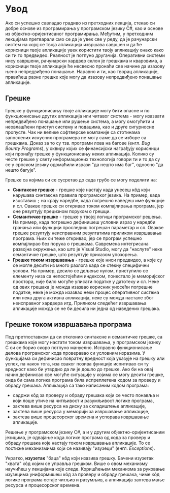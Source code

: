 # Увод

Ако си успешно савладао градиво из претходних лекција, стекао си добре основе из
програмирања у програмском језику C#, као и основе из објектно-оријентисаног
програмирања. Међутим, у претходним лекцијама претварали смо се да је увек све
у реду, да је рачунарски систем на којој се твоја апликација извршава савршен и
да ће корисници твоје апликације увек користити твоју апликацију онако како си
ти то предвидео. Реалност је потпуно другачија. Оперативни системи нису
савршени, рачунарски хардвер склон је грешкама и кваровима, а корисници твоје
апликације ће несвесно пронаћи све начине да изазову њено непредвиђено
понашање. Наравно и ти, као творац апликације, правићеш разне грешке које могу
да изазову непредвиђено понашање апликације.

## Грешке

Грешке у функционисању твоје апликације могу бити опасне и по функционисање
других апликација или читавог система - могу изазвати непредвиђено понашање или
рушење система, а могу омогућити и неовлашћени приступ систему и подацима, као
и друге сигурносне пропусте. Чак ни велике софтверске компаније са стотинама
запослених искусних програмера не могу саме да се изборе са грешкама. Доказ за
то су тзв. програми лова на багове (енгл. *Bug Bounty Programs*), у оквиру
којих се финансијски награђују корисници који пронађу грешке у функционисању
неких апликација. Колико су честе грешке у свету информационих технологија
говори ти и то да су се у српском језику одомаћили изрази "да нешто има баг",
односно "да нешто багује".

Грешке са којима си се сусретао до сада грубо се могу поделити на:

* **Синтаксне грешке** - грешке које настају када унесеш кôд који нарушава
синтаксна правила програмског језика. На пример, када изоставиш `;` на крају
наредбе, када погрешно наведеш име функције и сл. Овакве грешке си откривао
током компајлирања програма, јер оне резултују прецизном поруком о грешци.
* **Семантичке грешке** - грешке у твојој логици програмског решења. На пример,
када погрешно дефинишеш условни израз у наредби гранања или функцији проследиш
погрешан параметар и сл. Овакве грешке резултују неисправним резултатима
приликом извршавања програма. Њих си теже откривао, јер се програм успешно
компајлирао без порука о грешкама. Савремена интегрисана развојна окружења, као
што је Visual Studio, могу да "наслуте" неке семантичке грешке, што резултује
приказом упозорења.
* **Грешке током извршавања** - грешке које ниси предвидео, а које су се могле
десити из много разлога када се стекну специфични услови. На пример, десило се
дељење нулом, приступило се елементу низа са непостојећим индексом, понестало
је меморијског простора, није било могуће уписати податке у датотеку и сл. Неке
од ових грешака је можда изазвао корисник уносећи погрешне податке, неке је
можда изазвао неки процес оперативног система или нека друга активна
апликација, неке су можда настале због неисправног хардвера итд. Приликом
следећег извршавања апликације можда се не би десила ни једна од наведених
грешака.

## Грешке током извршавања програма

Под претпоставком да си отклонио синтаксне и семантичке грешке, са грешкама
које могу настати током извршавања, у програмском језику C си се борио скоро
потпуно мануелно. Исправно функционисање делова програмског кода проверавао си
условним изразима. У функцијама си дефинисао повратну вредност која указује на
грешку или успех, па након тога, иза сваког позива функције испитивао си ту
вредност како би утврдио да ли је дошло до грешке. Ако би на овај начин
дефинисао све могуће ситуације у којима се могу десити грешке, онда би сама
логика програма била испреплетена кодом за проверу и обраду грешака. Апликација
са тако написаним кодом програма:

* садржи кôд за проверу и обраду грешака који се често понавља и који лоше
утиче на читљивост и разумљивост логике програма,
* захтева више ресурса на диску за складиштење апликације,
* захтева више ресурса у меморији за извршавање апликације,
* захтева више процесорског времена и успорава извршавање апликације.

Решење у програмском језику C#, а и у другим објектно-оријентисаним језицима, је
одвајање кода логике програма од кода за проверу и обраду грешака које настају
током извршавања апликације. То се постиже механизмима који се називају "изузеци"
(енгл. *Exceptions*).

Укратко, **изузетак** "баца" кôд који изазива грешку. Бачени изузетак "хвата"
кôд којим се управља грешком. Више о овом механизму научићеш у лекцијама које
следе. Коришћењем механизма за руковање изузецима униформишеш кôд за проверу и
обраду грешака, чиме кôд логике програма остаје читљив и разумљив, а апликација
захтева мање ресурса и процесорског времена.
